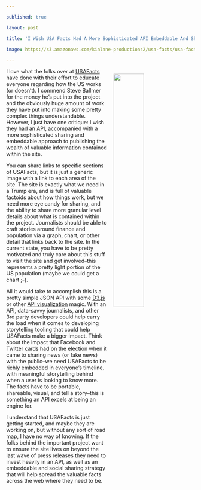 ---
published: true
layout: post
title: 'I Wish USA Facts Had A More Sophisticated API Embeddable And Sharing Strategy'
image: https://s3.amazonaws.com/kinlane-productions2/usa-facts/usa-facts-federal-business-spending.png
---

<p><a href="https://usafacts.org/"><img src="https://s3.amazonaws.com/kinlane-productions2/usa-facts/usa-facts-federal-business-spending.png" align="right" width="40%" style="padding: 15px;" /></a>
<p>I love what the folks over at <a href="https://usafacts.org/">USAFacts</a> have done with their effort to educate everyone regarding how the US works (or doesn’t). I commend Steve Ballmer for the money he’s put into the project and the obviously huge amount of work they have put into making some pretty complex things understandable. However, I just have one critique: I wish they had an API, accompanied with a more sophisticated sharing and embeddable approach to publishing the wealth of valuable information contained within the site.

<p>You can share links to specific sections of USAFacts, but it is just a generic image with a link to each area of the site. The site is exactly what we need in a Trump era, and is full of valuable factoids about how things work, but we need more eye candy for sharing, and the ability to share more granular level details about what is contained within the project. Journalists should be able to craft stories around finance and population via a graph, chart, or other detail that links back to the site. In the current state, you have to be pretty motivated and truly care about this stuff to visit the site and get involved–this represents a pretty light portion of the US population (maybe we could get a chart ;-).

<p>All it would take to accomplish this is a pretty simple JSON API with some <a href="https://d3js.org/">D3.js</a> or other <a href="http://visualization.apievangelist.com/">API visualization</a> magic. With an API, data-savvy journalists, and other 3rd party developers could help carry the load when it comes to developing storytelling tooling that could help USAFacts make a bigger impact. Think about the impact that Facebook and Twitter cards had on the election when it came to sharing news (or fake news) with the public–we need USAFacts to be richly embedded in everyone’s timeline, with meaningful storytelling behind when a user is looking to know more. The facts have to be portable, shareable, visual, and tell a story–this is something an API excels at being an engine for.

<p>I understand that USAFacts is just getting started, and maybe they are working on, but without any sort of road map, I have no way of knowing. If the folks behind the important project want to ensure the site lives on beyond the last wave of press releases they need to invest heavily in an API, as well as an embeddable and social sharing strategy that will help spread the valuable facts across the web where they need to be.


